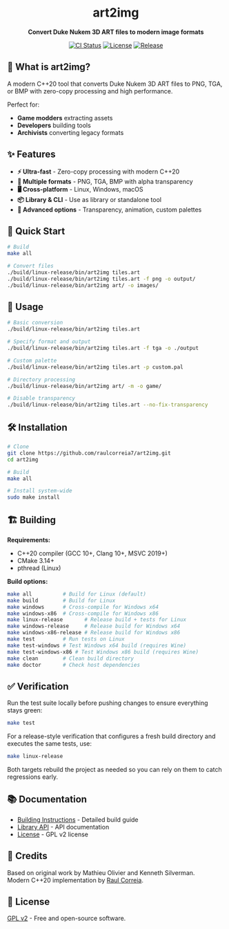 <div align="center">
  <h1>art2img</h1>
  <p><strong>Convert Duke Nukem 3D ART files to modern image formats</strong></p>
  <p>
    <a href="https://github.com/raulcorreia7/art2img/actions"><img src="https://github.com/raulcorreia7/art2img/workflows/CI/badge.svg" alt="CI Status"></a>
    <a href="LICENSE"><img src="https://img.shields.io/github/license/raulcorreia7/art2img" alt="License"></a>
    <a href="https://github.com/raulcorreia7/art2img/releases"><img src="https://img.shields.io/github/v/release/raulcorreia7/art2img" alt="Release"></a>
  </p>
</div>

## 🎯 What is art2img?

A modern C++20 tool that converts Duke Nukem 3D ART files to PNG, TGA, or BMP with zero-copy processing and high performance.

Perfect for:
- **Game modders** extracting assets
- **Developers** building tools
- **Archivists** converting legacy formats

## ✨ Features

- **⚡ Ultra-fast** - Zero-copy processing with modern C++20
- **🎨 Multiple formats** - PNG, TGA, BMP with alpha transparency
- **🖥️ Cross-platform** - Linux, Windows, macOS
- **📦 Library & CLI** - Use as library or standalone tool
- **🔧 Advanced options** - Transparency, animation, custom palettes

## 🚀 Quick Start

```bash
# Build
make all

# Convert files
./build/linux-release/bin/art2img tiles.art
./build/linux-release/bin/art2img tiles.art -f png -o output/
./build/linux-release/bin/art2img art/ -o images/
```

## 📖 Usage

```bash
# Basic conversion
./build/linux-release/bin/art2img tiles.art

# Specify format and output
./build/linux-release/bin/art2img tiles.art -f tga -o ./output

# Custom palette
./build/linux-release/bin/art2img tiles.art -p custom.pal

# Directory processing
./build/linux-release/bin/art2img art/ -m -o game/

# Disable transparency
./build/linux-release/bin/art2img tiles.art --no-fix-transparency
```

## 🛠️ Installation

```bash
# Clone
git clone https://github.com/raulcorreia7/art2img.git
cd art2img

# Build
make all

# Install system-wide
sudo make install
```

## 🏗️ Building

**Requirements:**
- C++20 compiler (GCC 10+, Clang 10+, MSVC 2019+)
- CMake 3.14+
- pthread (Linux)

**Build options:**
```bash
make all          # Build for Linux (default)
make build        # Build for Linux
make windows      # Cross-compile for Windows x64
make windows-x86  # Cross-compile for Windows x86
make linux-release       # Release build + tests for Linux
make windows-release     # Release build for Windows x64
make windows-x86-release # Release build for Windows x86
make test         # Run tests on Linux
make test-windows # Test Windows x64 build (requires Wine)
make test-windows-x86 # Test Windows x86 build (requires Wine)
make clean        # Clean build directory
make doctor       # Check host dependencies
```

## ✅ Verification

Run the test suite locally before pushing changes to ensure everything stays green:

```bash
make test
```

For a release-style verification that configures a fresh build directory and executes the same tests, use:

```bash
make linux-release
```

Both targets rebuild the project as needed so you can rely on them to catch regressions early.

## 📚 Documentation

- [Building Instructions](BUILDING.md) - Detailed build guide
- [Library API](https://github.com/raulcorreia7/art2img) - API documentation
- [License](LICENSE) - GPL v2 license

## 🙏 Credits

Based on original work by Mathieu Olivier and Kenneth Silverman.  
Modern C++20 implementation by [Raul Correia](https://github.com/raulcorreia7).

## 📄 License

[GPL v2](LICENSE) - Free and open-source software.
